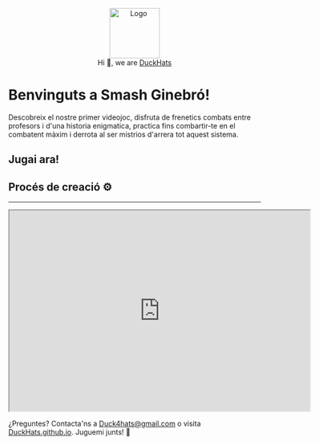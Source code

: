 <p align="center">
  <img src="https://github.com/DuckHats.png" width="100" alt="Logo"/><br/>
  Hi 👋, we are <a href="https://github.com/DuckHats">DuckHats</a>
</p>

# Benvinguts a Smash Ginebró! 

Descobreix el nostre primer videojoc, disfruta de frenetics combats entre profesors i d'una historia enigmatica, practica fins combartir-te en el combatent màxim i derrota al ser mistrios d'arrera tot aquest sistema.

## Jugai ara!

## Procés de creació ⚙️
---
<p align="center">
  <iframe src="https://github.com/DuckHats/DuckHats.github.io/blob/main/docs/Smash-Ginebr%C3%B3.pdf" width="600" height="400"></iframe>
</p>

¿Preguntes? Contacta'ns a [Duck4hats@gmail.com](mailto:duck4hats@gmail.com) o visita [DuckHats.github.io](https://DuckHats.github.com). Juguemi junts! 🌟
